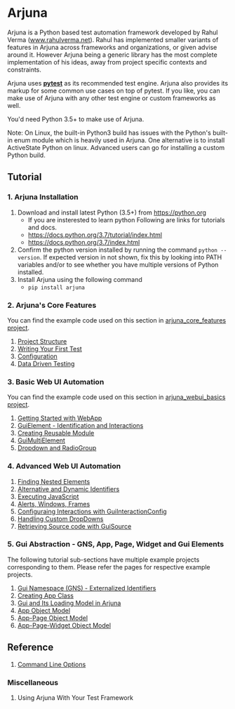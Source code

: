 # Arjuna

Arjuna is a Python based test automation framework developed by Rahul Verma (www.rahulverma.net). Rahul has implemented smaller variants of features in Arjuna across frameworks and organizations, or given advise around it. However Arjuna being a generic library has the most complete implementation of his ideas, away from project specific contexts and constraints.

Arjuna uses **[pytest](https://docs.pytest.org/en/latest/)** as its recommended test engine. Arjuna also provides its markup for some common use cases on top of pytest. If you like, you can make use of Arjuna with any other test engine or custom frameworks as well.

You'd need Python 3.5+ to make use of Arjuna.

Note: On Linux, the built-in Python3 build has issues with the Python's built-in enum module which is heavily used in Arjuna. One alternative is to install ActiveState Python on linux. Advanced users can go for installing a custom Python build.

## Tutorial

### 1. Arjuna Installation

1. Download and install latest Python (3.5+) from https://python.org
    * If you are insterested to learn python Following are links for tutorials and docs.
    + https://docs.python.org/3.7/tutorial/index.html
    + https://docs.python.org/3.7/index.html
2. Confirm the python version installed by running the command `python --version`. If expected version in not shown, fix this by looking into PATH variables and/or to see whether you have multiple versions of Python installed.
3. Install Arjuna using the following command
    * `pip install arjuna`

### 2. Arjuna's Core Features

You can find the example code used on this section in [arjuna_core_features project](https://github.com/rahul-verma/arjuna/tree/master/arjuna-samples/arjex_core_features/tests/modules).

1. [Project Structure](https://github.com/rahul-verma/arjuna/blob/master/docs/core/ProjectStructure.md)
2. [Writing Your First Test](https://github.com/rahul-verma/arjuna/blob/master/docs/core/WritingFirstTest.md)
3. [Configuration](https://github.com/rahul-verma/arjuna/blob/master/docs/core/Configuration.md)
4. [Data Driven Testing](https://github.com/rahul-verma/arjuna/blob/master/docs/core/DataDrivenTesting.md)

### 3. Basic Web UI Automation

You can find the example code used on this section in [arjuna_webui_basics project](https://github.com/rahul-verma/arjuna//tree/master/arjuna-samples/arjex_webui_basics/tests/modules).

1. [Getting Started with WebApp](https://github.com/rahul-verma/arjuna/blob/master/docs//webui_basics/WebApp.md)
2. [GuiElement - Identification and Interactions](https://github.com/rahul-verma/arjuna/blob/master/docs/webui_basics/GuiElement.md)
2. [Creating Reusable Module](https://github.com/rahul-verma/arjuna/blob/master/docs/webui_basics/ReusableModule.md)
3. [GuiMultiElement](https://github.com/rahul-verma/arjuna/blob/master/docs/webui_basics/GuiMultiElement.md)
4. [Dropdown and RadioGroup](https://github.com/rahul-verma/arjuna/blob/master/docs/webui_basics/DropDownRadioGroup.md)

### 4. Advanced Web UI Automation
1. [Finding Nested Elements](https://github.com/rahul-verma/arjuna/blob/master/docs/webui_adv/FindingNestedElements.md)
2. [Alternative and Dynamic Identifiers](https://github.com/rahul-verma/arjuna/blob/master/docs/webui_adv/AlternativeDynamicIdentifiers.md)
3. [Executing JavaScript](https://github.com/rahul-verma/arjuna/blob/master/docs/webui_adv/ExecutingJavaScript.md)
4. [Alerts, Windows, Frames](https://github.com/rahul-verma/arjuna/blob/master/docs/webui_adv/AlertsWindowsFrames.md)
5. [Configuraing Interactions with GuiInteractionConfig](https://github.com/rahul-verma/arjuna/blob/master/docs/webui_adv/GuiInteractionConfig.md)
6. [Handling Custom DropDowns](https://github.com/rahul-verma/arjuna/blob/master/docs/webui_adv/HandlingCustomDropDowns.md)
7. [Retrieving Source code with GuiSource](https://github.com/rahul-verma/arjuna/blob/master/docs/webui_adv/GuiSource.md)

### 5. Gui Abstraction - GNS, App, Page, Widget and Gui Elements
The following tutorial sub-sections have multiple example projects corresponding to them. Please refer the pages for respective example projects.

1. [Gui Namespace (GNS) - Externalized Identifiers](https://github.com/rahul-verma/arjuna/blob/master/docs/gui_abstraction/GuiNamespace.md)
2. [Creating App Class](https://github.com/rahul-verma/arjuna/blob/master/docs/gui_abstraction/AppClass.md)
3. [Gui and Its Loading Model in Arjuna](https://github.com/rahul-verma/arjuna/blob/master/docs/gui_abstraction/GuiLoadingModel.md)
3. [App Object Model](https://github.com/rahul-verma/arjuna/blob/master/docs/gui_abstraction/AppObjectModel.md)
4. [App-Page Object Model](https://github.com/rahul-verma/arjuna/blob/master/docs/gui_abstraction/AppPageObjectModel.md)
5. [App-Page-Widget Object Model](https://github.com/rahul-verma/arjuna/blob/master/docs/gui_abstraction/AppPageWidgetObjectModel.md)

## Reference
1. [Command Line Options](https://github.com/rahul-verma/arjuna/blob/master/docs/core/CommandLineOptions.md)

### Miscellaneous
1. Using Arjuna With Your Test Framework

